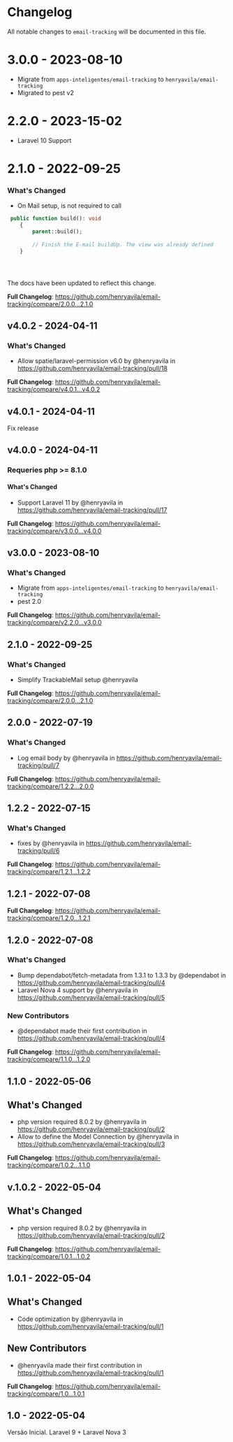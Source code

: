 # Changelog

All notable changes to `email-tracking` will be documented in this file.

# 3.0.0 - 2023-08-10

- Migrate from `apps-inteligentes/email-tracking` to `henryavila/email-tracking`
- Migrated to pest v2

# 2.2.0 - 2023-15-02

- Laravel 10 Support

# 2.1.0 - 2022-09-25

### What's Changed

- On Mail setup, is not required to call

```php
 public function build(): void
    {
        parent::build();
        
        // Finish the E-mail buildUp. The view was already defined
    }





```
The docs have been updated to reflect this change.

**Full Changelog**: https://github.com/henryavila/email-tracking/compare/2.0.0...2.1.0

## v4.0.2 - 2024-04-11

### What's Changed

* Allow spatie/laravel-permission v6.0 by @henryavila in https://github.com/henryavila/email-tracking/pull/18

**Full Changelog**: https://github.com/henryavila/email-tracking/compare/v4.0.1...v4.0.2

## v4.0.1 - 2024-04-11

Fix release

## v4.0.0 - 2024-04-11

### Requeries php >= 8.1.0

#### What's Changed

* Support Laravel 11 by @henryavila in https://github.com/henryavila/email-tracking/pull/17

**Full Changelog**: https://github.com/henryavila/email-tracking/compare/v3.0.0...v4.0.0

## v3.0.0 - 2023-08-10

### What's Changed

- Migrate from `apps-inteligentes/email-tracking` to `henryavila/email-tracking`
- pest 2.0

**Full Changelog**: https://github.com/henryavila/email-tracking/compare/v2.2.0...v3.0.0

## 2.1.0 - 2022-09-25

### What's Changed

- Simplify TrackableMail setup @henryavila

**Full Changelog**: https://github.com/henryavila/email-tracking/compare/2.0.0...2.1.0

## 2.0.0 - 2022-07-19

### What's Changed

- Log email body by @henryavila in https://github.com/henryavila/email-tracking/pull/7

**Full Changelog**: https://github.com/henryavila/email-tracking/compare/1.2.2...2.0.0

## 1.2.2 - 2022-07-15

### What's Changed

- fixes by @henryavila in https://github.com/henryavila/email-tracking/pull/6

**Full Changelog**: https://github.com/henryavila/email-tracking/compare/1.2.1...1.2.2

## 1.2.1 - 2022-07-08

**Full Changelog**: https://github.com/henryavila/email-tracking/compare/1.2.0...1.2.1

## 1.2.0 - 2022-07-08

### What's Changed

- Bump dependabot/fetch-metadata from 1.3.1 to 1.3.3 by @dependabot in https://github.com/henryavila/email-tracking/pull/4
- Laravel Nova 4 support by @henryavila in https://github.com/henryavila/email-tracking/pull/5

### New Contributors

- @dependabot made their first contribution in https://github.com/henryavila/email-tracking/pull/4

**Full Changelog**: https://github.com/henryavila/email-tracking/compare/1.1.0...1.2.0

## 1.1.0 - 2022-05-06

## What's Changed

- php version required 8.0.2 by @henryavila in https://github.com/henryavila/email-tracking/pull/2
- Allow to define the Model Connection by @henryavila in https://github.com/henryavila/email-tracking/pull/3

**Full Changelog**: https://github.com/henryavila/email-tracking/compare/1.0.2...1.1.0

## v.1.0.2 - 2022-05-04

## What's Changed

- php version required 8.0.2 by @henryavila in https://github.com/henryavila/email-tracking/pull/2

**Full Changelog**: https://github.com/henryavila/email-tracking/compare/1.0.1...1.0.2

## 1.0.1 - 2022-05-04

## What's Changed

- Code optimization by @henryavila in https://github.com/henryavila/email-tracking/pull/1

## New Contributors

- @henryavila made their first contribution in https://github.com/henryavila/email-tracking/pull/1

**Full Changelog**: https://github.com/henryavila/email-tracking/compare/1.0...1.0.1

## 1.0 - 2022-05-04

Versão Inicial. Laravel 9 + Laravel Nova 3
